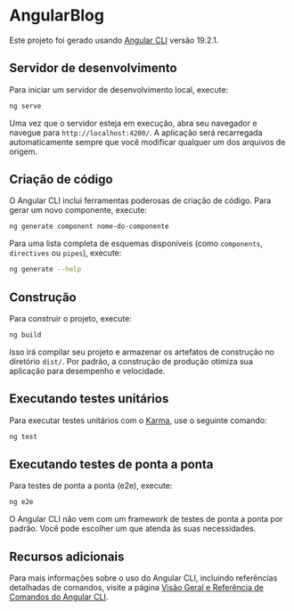 # AngularBlog

Este projeto foi gerado usando [Angular CLI](https://github.com/angular/angular-cli) versão 19.2.1.

## Servidor de desenvolvimento

Para iniciar um servidor de desenvolvimento local, execute:

```bash
ng serve
```

Uma vez que o servidor esteja em execução, abra seu navegador e navegue para `http://localhost:4200/`. A aplicação será recarregada automaticamente sempre que você modificar qualquer um dos arquivos de origem.

## Criação de código

O Angular CLI inclui ferramentas poderosas de criação de código. Para gerar um novo componente, execute:

```bash
ng generate component nome-do-componente
```

Para uma lista completa de esquemas disponíveis (como `components`, `directives` ou `pipes`), execute:

```bash
ng generate --help
```

## Construção

Para construir o projeto, execute:

```bash
ng build
```

Isso irá compilar seu projeto e armazenar os artefatos de construção no diretório `dist/`. Por padrão, a construção de produção otimiza sua aplicação para desempenho e velocidade.

## Executando testes unitários

Para executar testes unitários com o [Karma](https://karma-runner.github.io), use o seguinte comando:

```bash
ng test
```

## Executando testes de ponta a ponta

Para testes de ponta a ponta (e2e), execute:

```bash
ng e2e
```

O Angular CLI não vem com um framework de testes de ponta a ponta por padrão. Você pode escolher um que atenda às suas necessidades.

## Recursos adicionais

Para mais informações sobre o uso do Angular CLI, incluindo referências detalhadas de comandos, visite a página [Visão Geral e Referência de Comandos do Angular CLI](https://angular.dev/tools/cli).
